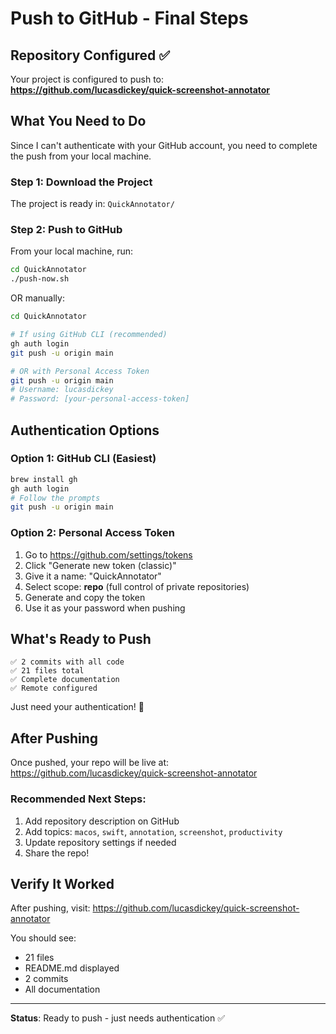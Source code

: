 # Push to GitHub - Final Steps

## Repository Configured ✅

Your project is configured to push to:
**https://github.com/lucasdickey/quick-screenshot-annotator**

## What You Need to Do

Since I can't authenticate with your GitHub account, you need to complete the push from your local machine.

### Step 1: Download the Project

The project is ready in: `QuickAnnotator/`

### Step 2: Push to GitHub

From your local machine, run:

```bash
cd QuickAnnotator
./push-now.sh
```

OR manually:

```bash
cd QuickAnnotator

# If using GitHub CLI (recommended)
gh auth login
git push -u origin main

# OR with Personal Access Token
git push -u origin main
# Username: lucasdickey
# Password: [your-personal-access-token]
```

## Authentication Options

### Option 1: GitHub CLI (Easiest)
```bash
brew install gh
gh auth login
# Follow the prompts
git push -u origin main
```

### Option 2: Personal Access Token
1. Go to https://github.com/settings/tokens
2. Click "Generate new token (classic)"
3. Give it a name: "QuickAnnotator"
4. Select scope: **repo** (full control of private repositories)
5. Generate and copy the token
6. Use it as your password when pushing

## What's Ready to Push

```
✅ 2 commits with all code
✅ 21 files total
✅ Complete documentation
✅ Remote configured
```

Just need your authentication! 🔐

## After Pushing

Once pushed, your repo will be live at:
https://github.com/lucasdickey/quick-screenshot-annotator

### Recommended Next Steps:
1. Add repository description on GitHub
2. Add topics: `macos`, `swift`, `annotation`, `screenshot`, `productivity`
3. Update repository settings if needed
4. Share the repo!

## Verify It Worked

After pushing, visit:
https://github.com/lucasdickey/quick-screenshot-annotator

You should see:
- 21 files
- README.md displayed
- 2 commits
- All documentation

---

**Status**: Ready to push - just needs authentication ✅
